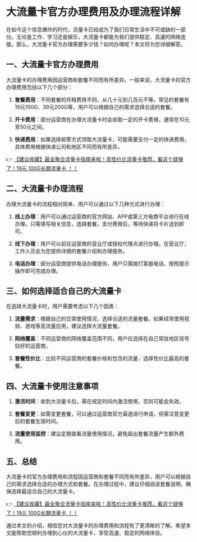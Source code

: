 # 大流量卡官方办理费用及办理流程详解

在如今这个信息爆炸的时代，流量卡已经成为了我们日常生活中不可或缺的一部分。无论是工作、学习还是娱乐，大流量卡都能为我们提供稳定、高速的网络连接。那么，大流量卡官方办理需要多少钱？如何办理呢？本文将为您详细解答。

## 一、大流量卡官方办理费用

大流量卡的办理费用因运营商和套餐不同而有所差异。一般来说，大流量卡的官方办理费用包括以下几个部分：

1. **套餐费用**：不同套餐的月租费用不同，从几十元到几百元不等。常见的套餐有19元100G、39元200G等，用户可以根据自己的需求选择合适的套餐。

2. **开卡费用**：部分运营商在办理大流量卡时会收取一定的开卡费用，通常在10元至50元之间。

3. **快递费用**：如果选择邮寄方式领取大流量卡，可能需要支付一定的快递费用，具体费用根据快递公司和地区不同而有所差异。

👉 [【建议收藏】最全聚合流量卡指南来啦！高性价比流量卡推荐，看这个就够了！19元 100G长期流量卡 ！！](https://bit.ly/Liuliangka)

## 二、大流量卡办理流程

办理大流量卡的流程相对简单，用户可以通过以下几种方式进行办理：

1. **线上办理**：用户可以通过运营商的官方网站、APP或第三方电商平台进行在线办理。只需填写相关信息，选择套餐，支付费用后，等待快递将卡片送到即可。

2. **线下办理**：用户可以前往运营商的营业厅或授权代理点进行办理。在营业厅，工作人员会为您提供详细的套餐介绍和办理服务。

3. **电话办理**：部分运营商提供电话办理服务，用户只需拨打客服电话，按照提示操作即可完成办理。

## 三、如何选择适合自己的大流量卡

在选择大流量卡时，用户需要考虑以下几个因素：

1. **流量需求**：根据自己的日常使用情况，选择合适的流量套餐。如果经常使用视频、游戏等高流量应用，建议选择大流量套餐。

2. **网络覆盖**：不同运营商的网络覆盖范围不同，用户应选择在自己常驻地区信号较好的运营商。

3. **套餐性价比**：比较不同运营商的套餐价格和包含的流量，选择性价比最高的套餐。

## 四、大流量卡使用注意事项

1. **激活时间**：收到大流量卡后，需在规定时间内激活使用，否则可能会失效。

2. **套餐变更**：如需变更套餐，可以通过运营商官方渠道进行申请，但需注意变更后的套餐生效时间。

3. **流量使用监控**：建议定期查看流量使用情况，避免超出套餐流量产生额外费用。

## 五、总结

大流量卡的官方办理费用和流程因运营商和套餐不同而有所差异，用户可以根据自己的需求选择合适的办理方式和套餐。在办理过程中，建议仔细阅读套餐说明，确保选择最适合自己的大流量卡。

👉 [【建议收藏】最全聚合流量卡指南来啦！高性价比流量卡推荐，看这个就够了！19元 100G长期流量卡 ！！](https://bit.ly/Liuliangka)

通过本文的介绍，相信您对大流量卡的办理费用和流程有了更清晰的了解。希望本文能帮助您顺利办理到心仪的大流量卡，享受高速、稳定的网络体验。
